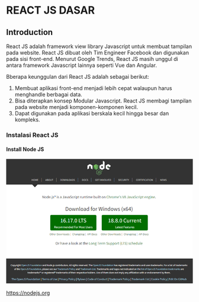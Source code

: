 # REACT JS DASAR
## Introduction
React JS adalah framework view library Javascript untuk membuat tampilan pada website. React JS dibuat oleh Tim Engineer Facebook dan digunakan pada sisi front-end. Menurut Google Trends, React JS masih unggul di antara framework Javascript lainnya seperti Vue dan Angular.

Bberapa keunggulan dari React JS adalah sebagai berikut:

1. Membuat aplikasi front-end menjadi lebih cepat walaupun harus menghandle berbagai data. 
2. Bisa diterapkan konsep Modular Javascript. React JS membagi tampilan pada website menjadi komponen-komponen kecil.
3. Dapat digunakan pada aplikasi berskala kecil hingga besar dan kompleks.

### Instalasi React JS
#### Install Node JS
![](assets/a.PNG)

https://nodejs.org

